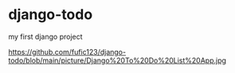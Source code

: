 # django-todo
my first django project


https://github.com/fufic123/django-todo/blob/main/picture/Django%20To%20Do%20List%20App.jpg
